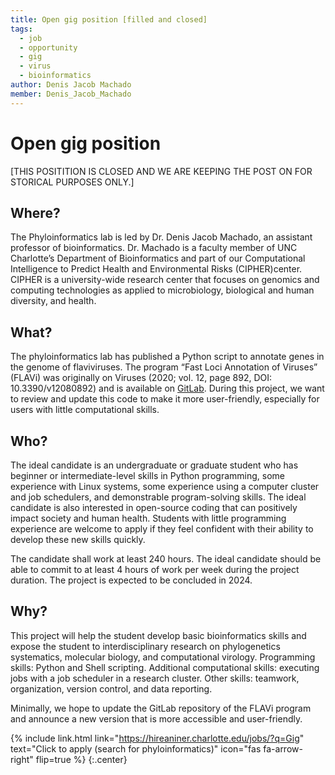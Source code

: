 ```yaml
---
title: Open gig position [filled and closed]
tags:
  - job
  - opportunity
  - gig
  - virus
  - bioinformatics
author: Denis Jacob Machado
member: Denis_Jacob_Machado
---
```


# Open gig position

[THIS POSITITION IS CLOSED AND WE ARE KEEPING THE POST ON FOR STORICAL PURPOSES ONLY.]

## Where?

The Phyloinformatics lab is led by Dr. Denis  Jacob Machado, an assistant professor of bioinformatics. Dr. Machado is a faculty member of UNC Charlotte’s Department of Bioinformatics and part of our Computational Intelligence to  Predict Health and Environmental Risks (CIPHER)center. CIPHER is a university-wide research center that focuses on genomics and computing technologies as applied to microbiology, biological and human diversity, and health. 

## What?

The phyloinformatics lab has published a Python script to annotate genes in the genome of flaviviruses. The program “Fast Loci Annotation of  Viruses” (FLAVi) was originally on Viruses (2020; vol. 12, page 892, DOI:  10.3390/v12080892) and is available on [GitLab](https://gitlab.com/MachadoDJ/FLAVi).  During this project, we want to review and update this code to make it more user-friendly,  especially for users with little computational skills. 

## Who?

The ideal candidate is an undergraduate or graduate student who has beginner or intermediate-level skills in Python programming, some experience with Linux systems, some experience using a computer cluster and job schedulers, and demonstrable program-solving skills. The ideal candidate is also interested in open-source coding that can positively impact society and human health.  Students with little programming experience are welcome to apply if they feel confident with their ability to develop these new skills quickly. 

The candidate shall work at least 240 hours. The ideal candidate should be able to commit to at least 4 hours of work per week during the project duration. The project is expected to be concluded in 2024. 

## Why?

This project will help the student develop basic bioinformatics skills and expose the student to interdisciplinary research on phylogenetics systematics, molecular biology, and computational virology. Programming skills: Python and Shell scripting. Additional computational skills: executing jobs with a job scheduler in a research cluster. Other skills:  teamwork, organization, version control, and data reporting. 


Minimally, we hope to update the GitLab repository of the  FLAVi program and announce a new version that is more accessible and user-friendly.

{% include link.html link="https://hireaniner.charlotte.edu/jobs/?q=Gig" text="Click to apply (search for phyloinformatics)" icon="fas fa-arrow-right" flip=true %}
{:.center}
